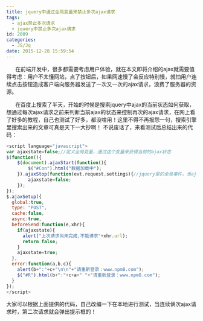 ```yaml
---
title: jquery中通过全局变量来禁止多次ajax请求
tags:
  - ajax禁止多次请求
  - jquery中禁止多次ajax请求
id: 2009
categories:
  - JS/Jq
date: 2015-12-28 15:59:54
---
```


&nbsp;&nbsp;&nbsp;&nbsp;&nbsp;&nbsp;在前端开发中，很多都需要考虑用户体验，就在本文即将介绍的ajax就需要值得考虑：用户不太懂网站，点了按钮后，如果网速慢了会反应特别慢，就怕用户连续点击按钮造成客户端向服务器发送了一次又一次的ajax请求，浪费了服务器的资源。

&nbsp;&nbsp;&nbsp;&nbsp;&nbsp;&nbsp;在百度上搜索了半天，开始的时候是搜索jquery中ajax的当前状态如何获取，想通过每次ajax请求之前来判断当前ajax的状态来控制再次的ajax请求，在网上看了好多的教程，自己也测试了好多，都没啥用！这里不得不再报怨一句，搜索引擎里搜索出来的文章可真是天下一大抄啊！
不说废话了，来看测试后总结出来的代码：
```javascript
<script language="javascript">
var ajaxstate=false;//定义全局变量，通过这个变量来获得当前的ajax状态
$(function(){	
	$(document).ajaxStart(function(){
		$("#Con").html("数据加载中");
	}).ajaxStop(function(evt,request,settings){//jquery里的全局事件，当ajax请求结束后，改变全局变量的值
		ajaxstate=false;
	});		   
});
$.ajaxSetup({
  global:true,
  type: "POST",
  cache:false,
  async:true,
  beforeSend:function(e,xhr){
    if(ajaxstate){
      alert("上次请求尚未完成,不能请求"+xhr.url);
      return false;
    }
    ajaxstate=true;
  },
  error:function(a,b,c){
    alert(b+":"+c+"\n\n"+"请重新登录：www.npm8.com");
    $("#R").html(b+":"+c+a+" "+"请重新登录：www.npm8.com");
  }
});
</script>
```
大家可以根据上面提供的代码，自己改编一下在本地进行测试，当连续俩次ajax请求时，第二次请求就会弹出提示框的！